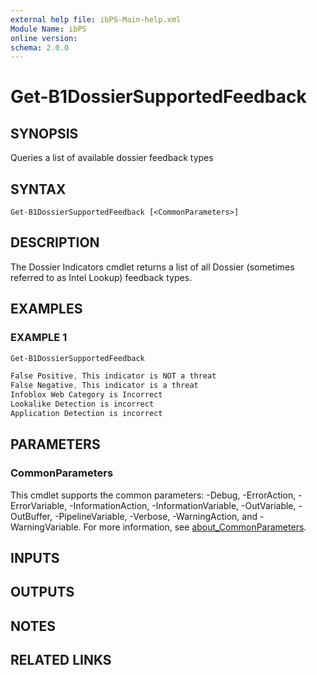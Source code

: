 ```yaml
---
external help file: ibPS-Main-help.xml
Module Name: ibPS
online version:
schema: 2.0.0
---
```


# Get-B1DossierSupportedFeedback

## SYNOPSIS
Queries a list of available dossier feedback types

## SYNTAX

```
Get-B1DossierSupportedFeedback [<CommonParameters>]
```

## DESCRIPTION
The Dossier Indicators cmdlet returns a list of all Dossier (sometimes referred to as Intel Lookup) feedback types.

## EXAMPLES

### EXAMPLE 1
```powershell
Get-B1DossierSupportedFeedback

False Positive, This indicator is NOT a threat
False Negative, This indicator is a threat
Infoblox Web Category is Incorrect
Lookalike Detection is incorrect
Application Detection is incorrect
```

## PARAMETERS

### CommonParameters
This cmdlet supports the common parameters: -Debug, -ErrorAction, -ErrorVariable, -InformationAction, -InformationVariable, -OutVariable, -OutBuffer, -PipelineVariable, -Verbose, -WarningAction, and -WarningVariable. For more information, see [about_CommonParameters](http://go.microsoft.com/fwlink/?LinkID=113216).

## INPUTS

## OUTPUTS

## NOTES

## RELATED LINKS
